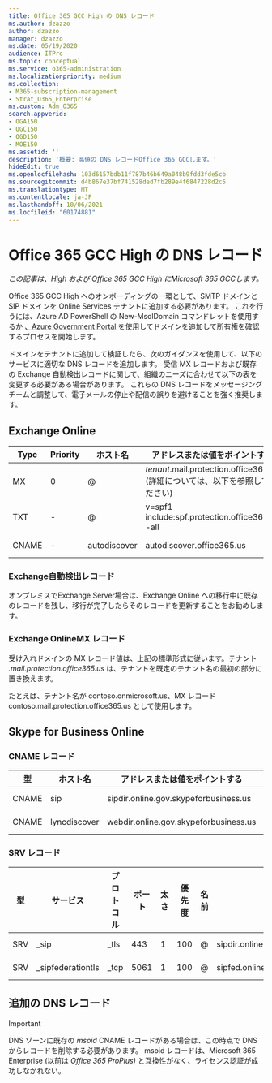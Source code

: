 ```yaml
---
title: Office 365 GCC High の DNS レコード
ms.author: dzazzo
author: dzazzo
manager: dzazzo
ms.date: 05/19/2020
audience: ITPro
ms.topic: conceptual
ms.service: o365-administration
ms.localizationpriority: medium
ms.collection:
- M365-subscription-management
- Strat_O365_Enterprise
ms.custom: Adm_O365
search.appverid:
- OGA150
- OGC150
- OGD150
- MOE150
ms.assetid: ''
description: '概要: 高値の DNS レコードOffice 365 GCCします。'
hideEdit: true
ms.openlocfilehash: 103d6157bdb11f787b46b649a048b9fdd3fde5cb
ms.sourcegitcommit: d4b867e37bf741528ded7fb289e4f6847228d2c5
ms.translationtype: MT
ms.contentlocale: ja-JP
ms.lasthandoff: 10/06/2021
ms.locfileid: "60174881"
---
```

# <a name="dns-records-for-office-365-gcc-high"></a>Office 365 GCC High の DNS レコード

*この記事は、High および Office 365 GCC High にMicrosoft 365 GCCします。*

Office 365 GCC High へのオンボーディングの一環として、SMTP ドメインと SIP ドメインを Online Services テナントに追加する必要があります。  これを行うには、Azure AD PowerShell の New-MsolDomain コマンドレットを使用するか [、Azure Government Portal](https://portal.azure.us) を使用してドメインを追加して所有権を確認するプロセスを開始します。

ドメインをテナントに追加して検証したら、次のガイダンスを使用して、以下のサービスに適切な DNS レコードを追加します。  受信 MX レコードおよび既存の Exchange 自動検出レコードに関して、組織のニーズに合わせて以下の表を変更する必要がある場合があります。  これらの DNS レコードをメッセージング チームと調整して、電子メールの停止や配信の誤りを避けることを強く推奨します。

## <a name="exchange-online"></a>Exchange Online

| Type | Priority | ホスト名 | アドレスまたは値をポイントする | TTL |
| --- | --- | --- | --- | --- |
| MX | 0 | @ | *tenant*.mail.protection.office365.us (詳細については、以下を参照してください) | 1 Hour |
| TXT | - | @ | v=spf1 include:spf.protection.office365.us -all | 1 Hour |
| CNAME | - | autodiscover | autodiscover.office365.us | 1 Hour |

### <a name="exchange-autodiscover-record"></a>Exchange自動検出レコード

オンプレミスでExchange Server場合は、Exchange Online への移行中に既存のレコードを残し、移行が完了したらそのレコードを更新することをお勧めします。 

### <a name="exchange-online-mx-record"></a>Exchange OnlineMX レコード

受け入れドメインの MX レコード値は、上記の標準形式に従います。テナント *.mail.protection.office365.us* は、テナントを既定のテナント名の最初の部分に置き換えます。

たとえば、テナント名が contoso.onmicrosoft.us、MX レコード contoso.mail.protection.office365.us として使用します。

## <a name="skype-for-business-online"></a>Skype for Business Online

### <a name="cname-records"></a>CNAME レコード

| 型 | ホスト名 | アドレスまたは値をポイントする | TTL |
| --- | --- | --- | --- |
| CNAME | sip | sipdir.online.gov.skypeforbusiness.us | 1 Hour |
| CNAME | lyncdiscover | webdir.online.gov.skypeforbusiness.us | 1 Hour |

### <a name="srv-records"></a>SRV レコード

| 型 | サービス | プロトコル | ポート | 太さ | 優先度 | 名前 | Target | TTL |
| --- | --- | --- | --- | --- | --- | --- | --- | --- |
| SRV | \_sip | \_tls | 443 | 1 | 100 | @ | sipdir.online.gov.skypeforbusiness.us | 1 Hour |
| SRV | \_sipfederationtls | \_tcp | 5061 | 1 | 100 | @ | sipfed.online.gov.skypeforbusiness.us | 1 Hour |

## <a name="additional-dns-records"></a>追加の DNS レコード

> [!IMPORTANT]
> DNS ゾーンに既存の *msoid* CNAME レコードがある場合は、この時点で DNS からレコードを削除する必要があります。  msoid レコードは、Microsoft 365 Enterprise (以前は *Office 365 ProPlus)* と互換性がなく、ライセンス認証が成功しなかれない。

